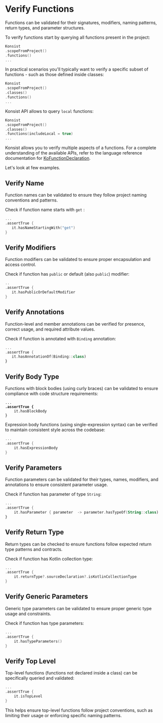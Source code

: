 # Verify Functions

Functions can be validated for their signatures, modifiers, naming patterns, return types, and parameter structures.

To verify functions start by querying all functions present in the project:

```kotlin
Konsist
.scopeFromProject()
.functions()
...
```

In practical scenarios you'll typically want to verify a specific subset of functions - such as those defined inside classes:

```kotlin
Konsist
.scopeFromProject()
.classes()
.functions()
...
```

Konsist API allows to query `local` functions:

```kotlin
Konsist
.scopeFromProject()
.classes()
.functions(includeLocal = true)
...
```

Konsist allows you to verify multiple aspects of a functions. For a complete understanding of the available APIs, refer to the language reference documentation for [KoFunctionDeclaration](https://lemonappdev.github.io/konsist/-konsist%200.17.0/com.lemonappdev.konsist.api.declaration/-ko-function-declaration/index.html).

Let's look at few examples.

## Verify Name

Function names can be validated to ensure they follow project naming conventions and patterns.

Check if function name starts with `get` :

```kotlin
...
.assertTrue {
   it.hasNameStartingWith("get")
}
```

## Verify Modifiers

Function modifiers can be validated to ensure proper encapsulation and access control.

Check if function has `public` or default (also `public`) modifier:

```kotlin
..
.assertTrue {
   it.hasPublicOrDefaultModifier
}
```

## Verify Annotations

Function-level and member annotations can be verified for presence, correct usage, and required attribute values.

Check if function is annotated with `Binding` annotation:

```kotlin
...
.assertTrue {
   it.hasAnnotationOf(Binding::class)
}
```

## **Verify Body Type**

Functions with block bodies (using curly braces) can be validated to ensure compliance with code structure requirements:

<pre class="language-kotlin"><code class="lang-kotlin">...
<strong>.assertTrue { 
</strong>    it.hasBlockBody 
}
</code></pre>

Expression body functions (using single-expression syntax) can be verified to maintain consistent style across the codebase:

```kotlin
...
.assertTrue { 
    it.hasExpressionBody 
}
```

## **Verify Parameters**

Function parameters can be validated for their types, names, modifiers, and annotations to ensure consistent parameter usage.

Check if function has parameter of type `String`:

```kotlin
...
.assertTrue { 
    it.hasParameter { parameter  -> parameter.hasTypeOf(String::class) }
}
```

## **Verify Return Type**

Return types can be checked to ensure functions follow expected return type patterns and contracts.

Check if function has Kotlin collection type:

```kotlin
...
.assertTrue { 
    it.returnType?.sourceDeclaration?.isKotlinCollectionType
}
```

## **Verify Generic Parameters**

Generic type parameters can be validated to ensure proper generic type usage and constraints.

Check if function has type parameters:

```kotlin
...
.assertTrue { 
    it.hasTypeParameters()
}
```

## **Verify Top Level**

Top-level functions (functions not declared inside a class) can be specifically queried and validated:

```kotlin
...
.assertTrue { 
    it.isTopLevel
}
```

This helps ensure top-level functions follow project conventions, such as limiting their usage or enforcing specific naming patterns.











##
